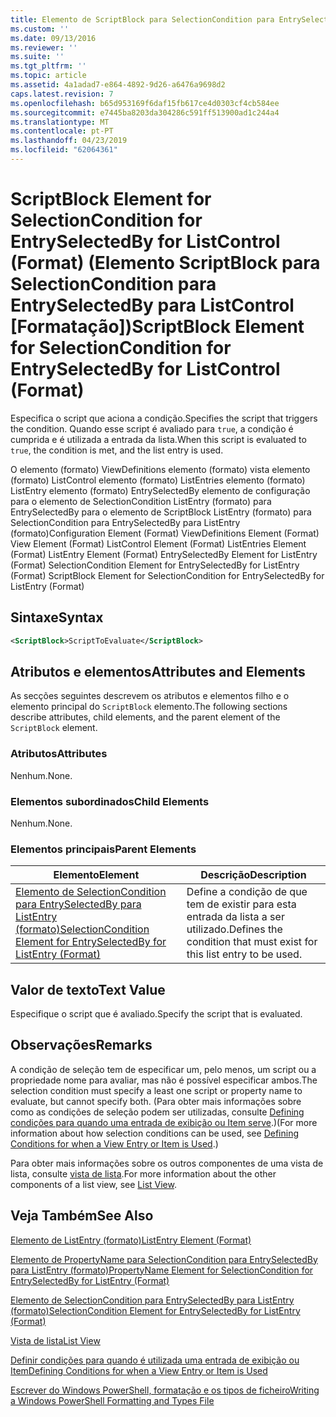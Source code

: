 ```yaml
---
title: Elemento de ScriptBlock para SelectionCondition para EntrySelectedBy para ListControl (formato) | Documentos da Microsoft
ms.custom: ''
ms.date: 09/13/2016
ms.reviewer: ''
ms.suite: ''
ms.tgt_pltfrm: ''
ms.topic: article
ms.assetid: 4a1adad7-e864-4892-9d26-a6476a9698d2
caps.latest.revision: 7
ms.openlocfilehash: b65d953169f6daf15fb617ce4d0303cf4cb584ee
ms.sourcegitcommit: e7445ba8203da304286c591ff513900ad1c244a4
ms.translationtype: MT
ms.contentlocale: pt-PT
ms.lasthandoff: 04/23/2019
ms.locfileid: "62064361"
---
```

# <a name="scriptblock-element-for-selectioncondition-for-entryselectedby-for-listcontrol-format"></a><span data-ttu-id="5eb48-102">ScriptBlock Element for SelectionCondition for EntrySelectedBy for ListControl (Format) (Elemento ScriptBlock para SelectionCondition para EntrySelectedBy para ListControl [Formatação])</span><span class="sxs-lookup"><span data-stu-id="5eb48-102">ScriptBlock Element for SelectionCondition for EntrySelectedBy for ListControl (Format)</span></span>

<span data-ttu-id="5eb48-103">Especifica o script que aciona a condição.</span><span class="sxs-lookup"><span data-stu-id="5eb48-103">Specifies the script that triggers the condition.</span></span> <span data-ttu-id="5eb48-104">Quando esse script é avaliado para `true`, a condição é cumprida e é utilizada a entrada da lista.</span><span class="sxs-lookup"><span data-stu-id="5eb48-104">When this script is evaluated to `true`, the condition is met, and the list entry is used.</span></span>

<span data-ttu-id="5eb48-105">O elemento (formato) ViewDefinitions elemento (formato) vista elemento (formato) ListControl elemento (formato) ListEntries elemento (formato) ListEntry elemento (formato) EntrySelectedBy elemento de configuração para o elemento de SelectionCondition ListEntry (formato) para EntrySelectedBy para o elemento de ScriptBlock ListEntry (formato) para SelectionCondition para EntrySelectedBy para ListEntry (formato)</span><span class="sxs-lookup"><span data-stu-id="5eb48-105">Configuration Element (Format) ViewDefinitions Element (Format) View Element (Format) ListControl Element (Format) ListEntries Element (Format) ListEntry Element (Format) EntrySelectedBy Element for ListEntry (Format) SelectionCondition Element for EntrySelectedBy for ListEntry (Format) ScriptBlock Element for SelectionCondition for EntrySelectedBy for ListEntry (Format)</span></span>

## <a name="syntax"></a><span data-ttu-id="5eb48-106">Sintaxe</span><span class="sxs-lookup"><span data-stu-id="5eb48-106">Syntax</span></span>

```xml
<ScriptBlock>ScriptToEvaluate</ScriptBlock>
```

## <a name="attributes-and-elements"></a><span data-ttu-id="5eb48-107">Atributos e elementos</span><span class="sxs-lookup"><span data-stu-id="5eb48-107">Attributes and Elements</span></span>

<span data-ttu-id="5eb48-108">As secções seguintes descrevem os atributos e elementos filho e o elemento principal do `ScriptBlock` elemento.</span><span class="sxs-lookup"><span data-stu-id="5eb48-108">The following sections describe attributes, child elements, and the parent element of the `ScriptBlock` element.</span></span>

### <a name="attributes"></a><span data-ttu-id="5eb48-109">Atributos</span><span class="sxs-lookup"><span data-stu-id="5eb48-109">Attributes</span></span>

<span data-ttu-id="5eb48-110">Nenhum.</span><span class="sxs-lookup"><span data-stu-id="5eb48-110">None.</span></span>

### <a name="child-elements"></a><span data-ttu-id="5eb48-111">Elementos subordinados</span><span class="sxs-lookup"><span data-stu-id="5eb48-111">Child Elements</span></span>

<span data-ttu-id="5eb48-112">Nenhum.</span><span class="sxs-lookup"><span data-stu-id="5eb48-112">None.</span></span>

### <a name="parent-elements"></a><span data-ttu-id="5eb48-113">Elementos principais</span><span class="sxs-lookup"><span data-stu-id="5eb48-113">Parent Elements</span></span>

|<span data-ttu-id="5eb48-114">Elemento</span><span class="sxs-lookup"><span data-stu-id="5eb48-114">Element</span></span>|<span data-ttu-id="5eb48-115">Descrição</span><span class="sxs-lookup"><span data-stu-id="5eb48-115">Description</span></span>|
|-------------|-----------------|
|[<span data-ttu-id="5eb48-116">Elemento de SelectionCondition para EntrySelectedBy para ListEntry (formato)</span><span class="sxs-lookup"><span data-stu-id="5eb48-116">SelectionCondition Element for EntrySelectedBy for ListEntry (Format)</span></span>](./selectioncondition-element-for-entryselectedby-for-listcontrol-format.md)|<span data-ttu-id="5eb48-117">Define a condição de que tem de existir para esta entrada da lista a ser utilizado.</span><span class="sxs-lookup"><span data-stu-id="5eb48-117">Defines the condition that must exist for this list entry to be used.</span></span>|

## <a name="text-value"></a><span data-ttu-id="5eb48-118">Valor de texto</span><span class="sxs-lookup"><span data-stu-id="5eb48-118">Text Value</span></span>

<span data-ttu-id="5eb48-119">Especifique o script que é avaliado.</span><span class="sxs-lookup"><span data-stu-id="5eb48-119">Specify the script that is evaluated.</span></span>

## <a name="remarks"></a><span data-ttu-id="5eb48-120">Observações</span><span class="sxs-lookup"><span data-stu-id="5eb48-120">Remarks</span></span>

<span data-ttu-id="5eb48-121">A condição de seleção tem de especificar um, pelo menos, um script ou a propriedade nome para avaliar, mas não é possível especificar ambos.</span><span class="sxs-lookup"><span data-stu-id="5eb48-121">The selection condition must specify a least one script or property name to evaluate, but cannot specify both.</span></span> <span data-ttu-id="5eb48-122">(Para obter mais informações sobre como as condições de seleção podem ser utilizadas, consulte [Defining condições para quando uma entrada de exibição ou Item serve](./defining-conditions-for-displaying-data.md).)</span><span class="sxs-lookup"><span data-stu-id="5eb48-122">(For more information about how selection conditions can be used, see [Defining Conditions for when a View Entry or Item is Used](./defining-conditions-for-displaying-data.md).)</span></span>

<span data-ttu-id="5eb48-123">Para obter mais informações sobre os outros componentes de uma vista de lista, consulte [vista de lista](./creating-a-list-view.md).</span><span class="sxs-lookup"><span data-stu-id="5eb48-123">For more information about the other components of a list view, see [List View](./creating-a-list-view.md).</span></span>

## <a name="see-also"></a><span data-ttu-id="5eb48-124">Veja Também</span><span class="sxs-lookup"><span data-stu-id="5eb48-124">See Also</span></span>

[<span data-ttu-id="5eb48-125">Elemento de ListEntry (formato)</span><span class="sxs-lookup"><span data-stu-id="5eb48-125">ListEntry Element (Format)</span></span>](./listentry-element-for-listcontrol-format.md)

[<span data-ttu-id="5eb48-126">Elemento de PropertyName para SelectionCondition para EntrySelectedBy para ListEntry (formato)</span><span class="sxs-lookup"><span data-stu-id="5eb48-126">PropertyName Element for SelectionCondition for EntrySelectedBy for ListEntry (Format)</span></span>](./propertyname-element-for-selectioncondition-for-entryselectedby-for-listcontrol-format.md)

[<span data-ttu-id="5eb48-127">Elemento de SelectionCondition para EntrySelectedBy para ListEntry (formato)</span><span class="sxs-lookup"><span data-stu-id="5eb48-127">SelectionCondition Element for EntrySelectedBy for ListEntry (Format)</span></span>](./selectioncondition-element-for-entryselectedby-for-listcontrol-format.md)

[<span data-ttu-id="5eb48-128">Vista de lista</span><span class="sxs-lookup"><span data-stu-id="5eb48-128">List View</span></span>](./creating-a-list-view.md)

[<span data-ttu-id="5eb48-129">Definir condições para quando é utilizada uma entrada de exibição ou Item</span><span class="sxs-lookup"><span data-stu-id="5eb48-129">Defining Conditions for when a View Entry or Item is Used</span></span>](./defining-conditions-for-displaying-data.md)

[<span data-ttu-id="5eb48-130">Escrever do Windows PowerShell, formatação e os tipos de ficheiro</span><span class="sxs-lookup"><span data-stu-id="5eb48-130">Writing a Windows PowerShell Formatting and Types File</span></span>](./writing-a-powershell-formatting-file.md)
